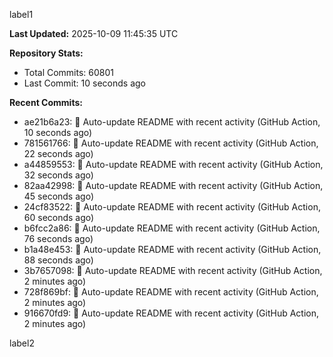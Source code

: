 
label1 
<!-- ACTIVITY_START -->
**Last Updated:** 2025-10-09 11:45:35 UTC

**Repository Stats:**
- Total Commits: 60801
- Last Commit: 10 seconds ago

**Recent Commits:**
- ae21b6a23: 🤖 Auto-update README with recent activity (GitHub Action, 10 seconds ago)
- 781561766: 🤖 Auto-update README with recent activity (GitHub Action, 22 seconds ago)
- a44859553: 🤖 Auto-update README with recent activity (GitHub Action, 32 seconds ago)
- 82aa42998: 🤖 Auto-update README with recent activity (GitHub Action, 45 seconds ago)
- 24cf83522: 🤖 Auto-update README with recent activity (GitHub Action, 60 seconds ago)
- b6fcc2a86: 🤖 Auto-update README with recent activity (GitHub Action, 76 seconds ago)
- b1a48e453: 🤖 Auto-update README with recent activity (GitHub Action, 88 seconds ago)
- 3b7657098: 🤖 Auto-update README with recent activity (GitHub Action, 2 minutes ago)
- 728f869bf: 🤖 Auto-update README with recent activity (GitHub Action, 2 minutes ago)
- 916670fd9: 🤖 Auto-update README with recent activity (GitHub Action, 2 minutes ago)
<!-- ACTIVITY_END -->

label2
